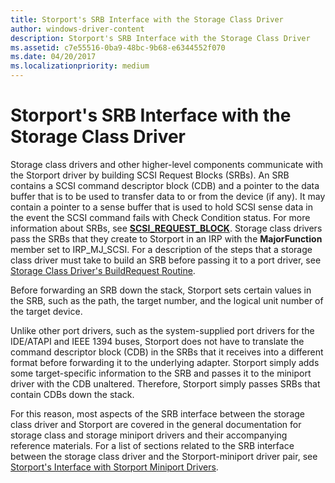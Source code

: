 ```yaml
---
title: Storport's SRB Interface with the Storage Class Driver
author: windows-driver-content
description: Storport's SRB Interface with the Storage Class Driver
ms.assetid: c7e55516-0ba9-48bc-9b68-e6344552f070
ms.date: 04/20/2017
ms.localizationpriority: medium
---
```


# Storport's SRB Interface with the Storage Class Driver


Storage class drivers and other higher-level components communicate with the Storport driver by building SCSI Request Blocks (SRBs). An SRB contains a SCSI command descriptor block (CDB) and a pointer to the data buffer that is to be used to transfer data to or from the device (if any). It may contain a pointer to a sense buffer that is used to hold SCSI sense data in the event the SCSI command fails with Check Condition status. For more information about SRBs, see [**SCSI\_REQUEST\_BLOCK**](https://msdn.microsoft.com/library/windows/hardware/ff565393). Storage class drivers pass the SRBs that they create to Storport in an IRP with the **MajorFunction** member set to IRP\_MJ\_SCSI. For a description of the steps that a storage class driver must take to build an SRB before passing it to a port driver, see [Storage Class Driver's BuildRequest Routine](storage-class-driver-s-buildrequest-routine.md).

Before forwarding an SRB down the stack, Storport sets certain values in the SRB, such as the path, the target number, and the logical unit number of the target device.

Unlike other port drivers, such as the system-supplied port drivers for the IDE/ATAPI and IEEE 1394 buses, Storport does not have to translate the command descriptor block (CDB) in the SRBs that it receives into a different format before forwarding it to the underlying adapter. Storport simply adds some target-specific information to the SRB and passes it to the miniport driver with the CDB unaltered. Therefore, Storport simply passes SRBs that contain CDBs down the stack.

For this reason, most aspects of the SRB interface between the storage class driver and Storport are covered in the general documentation for storage class and storage miniport drivers and their accompanying reference materials. For a list of sections related to the SRB interface between the storage class driver and the Storport-miniport driver pair, see [Storport's Interface with Storport Miniport Drivers](storport-s-interface-with-storport-miniport-drivers.md).

 

 




